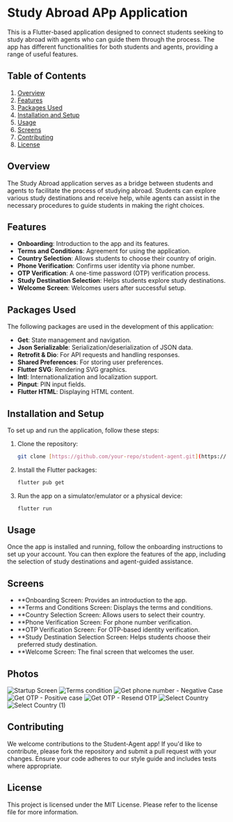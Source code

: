 # Study Abroad APp Application

This is a Flutter-based application designed to connect students seeking to study abroad with agents who can guide them through the process. The app has different functionalities for both students and agents, providing a range of useful features.

## Table of Contents
1. [Overview](#overview)
2. [Features](#features)
3. [Packages Used](#packages-used)
4. [Installation and Setup](#installation-and-setup)
5. [Usage](#usage)
6. [Screens](#screens)
7. [Contributing](#contributing)
8. [License](#license)

## Overview
The Study Abroad application serves as a bridge between students and agents to facilitate the process of studying abroad. Students can explore various study destinations and receive help, while agents can assist in the necessary procedures to guide students in making the right choices.

## Features
- **Onboarding**: Introduction to the app and its features.
- **Terms and Conditions**: Agreement for using the application.
- **Country Selection**: Allows students to choose their country of origin.
- **Phone Verification**: Confirms user identity via phone number.
- **OTP Verification**: A one-time password (OTP) verification process.
- **Study Destination Selection**: Helps students explore study destinations.
- **Welcome Screen**: Welcomes users after successful setup.

## Packages Used
The following packages are used in the development of this application:

- **Get**: State management and navigation.
- **Json Serializable**: Serialization/deserialization of JSON data.
- **Retrofit & Dio**: For API requests and handling responses.
- **Shared Preferences**: For storing user preferences.
- **Flutter SVG**: Rendering SVG graphics.
- **Intl**: Internationalization and localization support.
- **Pinput**: PIN input fields.
- **Flutter HTML**: Displaying HTML content.

## Installation and Setup
To set up and run the application, follow these steps:

1. Clone the repository:
   ```bash
   git clone [https://github.com/your-repo/student-agent.git](https://github.com/DesyMay/study_abroad_app.git
2. Install the Flutter packages:
   ```bash
   flutter pub get
3. Run the app on a simulator/emulator or a physical device:
   ```bash
   flutter run

## Usage
Once the app is installed and running, follow the onboarding instructions to set up your account. You can then explore the features of the app, including the selection of study destinations and agent-guided assistance.

## Screens
- **Onboarding Screen: Provides an introduction to the app.
- **Terms and Conditions Screen: Displays the terms and conditions.
- **Country Selection Screen: Allows users to select their country.
- **Phone Verification Screen: For phone number verification.
- **OTP Verification Screen: For OTP-based identity verification.
- **Study Destination Selection Screen: Helps students choose their preferred study destination.
- **Welcome Screen: The final screen that welcomes the user.
## Photos
![Startup Screen](https://github.com/DesyMay/study_abroad_app/assets/141746368/412353db-f613-4d46-987b-99f7371bae23)
![Terms   condition](https://github.com/DesyMay/study_abroad_app/assets/141746368/0fb8a002-c65a-4051-a562-834f339c6743)
![Get phone number - Negative Case](https://github.com/DesyMay/study_abroad_app/assets/141746368/be10cdbf-4bb0-435b-89b6-9cddc7f0aa8e)
![Get OTP - Positive case](https://github.com/DesyMay/study_abroad_app/assets/141746368/1ab5c6a6-d210-453b-a91b-ac2e0f39e543)
![Get OTP - Resend OTP](https://github.com/DesyMay/study_abroad_app/assets/141746368/9fb47c0f-4cb9-4fa0-ab72-13024c2bf99e)
![Select Country](https://github.com/DesyMay/study_abroad_app/assets/141746368/ee14031b-2a12-4a3d-90fe-dfc233f26d67)
![Select Country (1)](https://github.com/DesyMay/study_abroad_app/assets/141746368/51d0ff58-4b5a-46c7-b714-3110808d8621)

## Contributing
We welcome contributions to the Student-Agent app! If you'd like to contribute, please fork the repository and submit a pull request with your changes. Ensure your code adheres to our style guide and includes tests where appropriate.

## License
This project is licensed under the MIT License. Please refer to the license file for more information.


   
